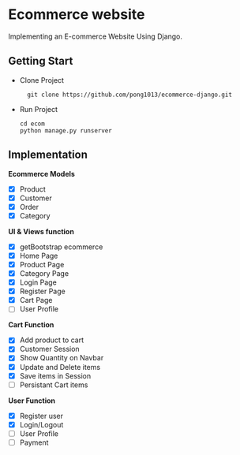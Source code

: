 # Ecommerce website

Implementing an E-commerce Website Using Django.


## Getting Start
- Clone Project
  ```
    git clone https://github.com/pong1013/ecommerce-django.git
  ```

- Run Project
    ```
    cd ecom
    python manage.py runserver
    ```


## Implementation

**Ecommerce Models**
  - [x] Product
  - [x] Customer
  - [x] Order
  - [x] Category
  
**UI & Views function**
  - [x] getBootstrap ecommerce
  - [x] Home Page
  - [x] Product Page
  - [x] Category Page
  - [x] Login Page
  - [x] Register Page
  - [x] Cart Page
  - [ ] User Profile

**Cart Function**
- [x] Add product to cart
- [x] Customer Session
- [x] Show Quantity on Navbar
- [x] Update and Delete items
- [x] Save items in Session
- [ ] Persistant Cart items

**User Function**
- [x] Register user
- [x] Login/Logout
- [ ] User Profile
- [ ] Payment
